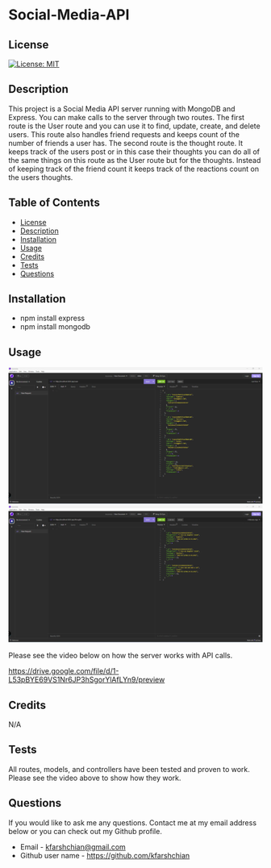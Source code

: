 

  # Social-Media-API

  ## License
  [![License: MIT](https://img.shields.io/badge/License-MIT-yellow.svg)](https://opensource.org/licenses/MIT)

  ## Description
  This project is a Social Media API server running with MongoDB and Express. You can make calls to the server through two routes. The first route is the User route and you can use it to find, update, create, and delete users. This route also handles friend requests and keeps count of the number of friends a user has. The second route is the thought route. It keeps track of the users post or in this case their thoughts you can do all of the same things on this route as the User route but for the thoughts. Instead of keeping track of the friend count it keeps track of the reactions count on the users thoughts.

  ## Table of Contents
  - [License](#License)
  - [Description](#Description)
  - [Installation](#installation)
  - [Usage](#Usage)
  - [Credits](#credits)
  - [Tests](#Tests)
  - [Questions](#Questions)
  
  ## Installation
  - npm install express
  - npm install mongodb

  ## Usage
  ![alttext](./assets/images/site1.png)
  ![alttext](./assets/images/site2.png)
  
  Please see the video below on how the server works with API calls. 
  
https://drive.google.com/file/d/1-L53pBYE69VS1Nr6JP3hSgorYlAfLYn9/preview
  
  ## Credits
  N/A

  ## Tests
  All routes, models, and controllers have been tested and proven to work. Please see the video above to show how they work. 

  ## Questions
  If you would like to ask me any questions. Contact me at my email address below or you can check out my Github profile.
  - Email - kfarshchian@gmail.com
  - Github user name - https://github.com/kfarshchian
  
  
